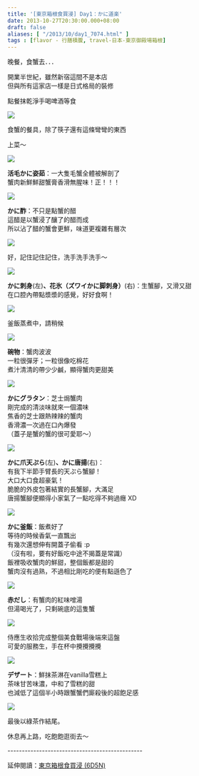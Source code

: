 ```yaml
---
title: '[東京箱根食買浸] Day1：かに道楽'
date: 2013-10-27T20:30:00.000+08:00
draft: false
aliases: [ "/2013/10/day1_7074.html" ]
tags : [flavor - 行膳積腹, travel-日本-東京御殿場箱根]
---
```


晚餐，食蟹去．．．  

開業半世紀，雖然新宿這間不是本店  
但與所有這家店一樣是日式格局的裝修  
  
點餐抹乾淨手喝啤酒等食  

![](/images/tokyo1b1.jpg)

食蟹的餐具，除了筷子還有這條彎彎的東西  
  
上菜～  

![](/images/tokyo1b.jpg)

**活毛かに姿茹**：一大隻毛蟹全體被解剖了  
蟹肉新鮮鮮甜蟹膏香滑無腥味！正！！！  

![](/images/tokyo1b2.jpg)

**かに酢**：不只是點蟹的醋  
這醋是以蟹浸了釀了的醋而成  
所以沾了醋的蟹會更鮮，味道更複雜有層次  

![](/images/tokyo1b3.jpg)

好，記住記住記住，洗手洗手洗手～  

![](/images/tokyo1b4.jpg)

**かに刺身**(左)**、花氷（ズワイかに脚刺身）**(右)：生蟹腳，又滑又甜  
在口腔內帶點漿漿的感覺，好好食啊！  

![](/images/tokyo1b5.jpg)

釜飯蒸煮中，請稍候  

![](/images/tokyo1b6.jpg)

**碗物**：蟹肉波波  
一粒很彈牙；一粒很像吃棉花  
煮汁清清的帶少少鹹，顯得蟹肉更甜美  

![](/images/tokyo1b7.jpg)

**かにグラタン**：芝士焗蟹肉  
剛完成的清淡味就來一個濃味  
焦香的芝士跟熱辣辣的蟹肉  
香滑濃一次過在口內爆發  
（蓋子是蟹的蟹的很可愛耶～）  

![](/images/tokyo1b8.jpg)

**かに爪天ぷら**(左)**、かに唐揚**(右)：  
有我下半節手臂長的天ぷら蟹腳！  
大口大口食超豪氣！  
脆脆的外皮包著結實的長蟹腳，大滿足  
唐揚蟹腳便顯得小家氣了一點吃得不夠過癮 XD  

![](/images/tokyo1b9.jpg)

**かに釜飯**：飯煮好了  
等待的時候香氣一直飄出  
有幾次還想伸有開蓋子偷看 :p  
（沒有啦，要有好飯吃中途不揭蓋是常識）  
飯裡吸收蟹肉的鮮甜，整個飯都是甜的  
蟹肉沒有過熟，不過相比剛吃的便有點遜色了  

![](/images/tokyo1b10.jpg)

**赤だし**：有蟹肉的紅味噌湯  
但湯喝光了，只剩碗底的這隻蟹  

![](/images/tokyo1b11.jpg)

侍應生收拾完成整個美食戰場後端來這盤  
可愛的服務生，手在杯中攪攪攪攪  

![](/images/tokyo1b12.jpg)

**デザート**：鮮抹茶淋在vanilla雪糕上  
茶味甘苦味濃，中和了雪糕的甜  
也減低了這個半小時跟蟹蟹們廝殺後的超飽足感  

![](/images/tokyo1b13.jpg)

最後以綠茶作結尾。  
  
休息再上路，吃飽飽逛街去～  
  
\-----------------------------------------------  
  
延伸閱讀：[東京箱根食買浸 (6D5N)](https://hidie.net/tokyo6d5n/)
